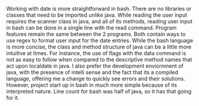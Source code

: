Working with date is more straightforward in bash. There are no libraries or classes that need to be imported unlike java.
While reading the user input requires the scanner class in java, and all of its methods, reading user input in bash can be done in a single line with the read command. Program features remain the same between the 2 programs. Both contain ways to use regex to format user input for the date entries. While the bash language is more concise, the class and method structure of java can be a little more intuitive at times. For instance, the use of flags with the data command is not as easy to follow when compared to the descriptive method names that act upon localdate in java. I also prefer the development enviornment of java, with the presence of intelli sense and the fact that its a compiled language, offering me a change to quickly see errors and their solutions. However, project start up in bash in much more simple because of its interpreted nature. Line count for bash was half of java, so it has that going for it.